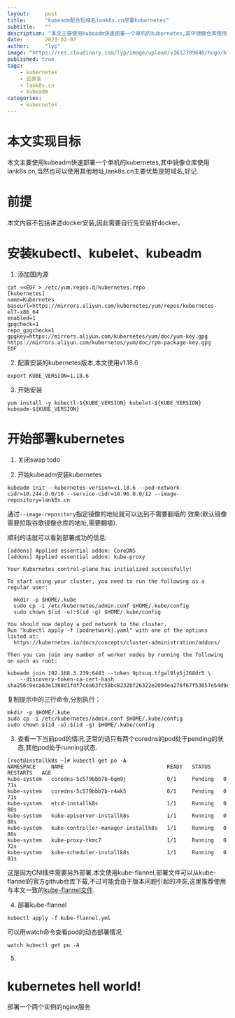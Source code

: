 ```yaml
---
layout:     post 
title:      "kubeadm配合短域名lank8s.cn部署kubernetes"
subtitle:   ""
description: "本文主要使用kubeadm快速部署一个单机的kubernetes,其中镜像仓库使用lank8s.cn,当然也可以使用其他地址,lank8s.cn主要优势是短域名,好记. "
date:       2021-02-07
author:     "lyp"
image: "https://res.cloudinary.com/lyp/image/upload/v1612709640/hugo/blog.github.io/pexels-taryn-elliott-4909166.jpg"
published: true
tags:
    - kubernetes
    - 云原生
    - lank8s.cn
    - kubeadm
categories: 
    - kubernetes
---
```


# 本文实现目标 

本文主要使用kubeadm快速部署一个单机的kubernetes,其中镜像仓库使用lank8s.cn,当然也可以使用其他地址,lank8s.cn主要优势是短域名,好记.  

# 前提  

本文内容不包括讲述docker安装,因此需要自行先安装好docker。  

# 安装kubectl、kubelet、kubeadm  

1. 添加国内源 

```
cat <<EOF > /etc/yum.repos.d/kubernetes.repo
[kubernetes]
name=Kubernetes
baseurl=https://mirrors.aliyun.com/kubernetes/yum/repos/kubernetes-el7-x86_64
enabled=1
gpgcheck=1
repo_gpgcheck=1
gpgkey=https://mirrors.aliyun.com/kubernetes/yum/doc/yum-key.gpg https://mirrors.aliyun.com/kubernetes/yum/doc/rpm-package-key.gpg
EOF
```

2. 配置安装的kubernetes版本,本文使用v1.18.6 

```
export KUBE_VERSION=1.18.6 
```  

3. 开始安装  

```
yum install -y kubectl-${KUBE_VERSION} kubelet-${KUBE_VERSION} kubeadm-${KUBE_VERSION}

```  

# 开始部署kubernetes

1. 关闭swap
todo

2. 开始kubeadm安装kubernetes  

```
kubeadm init --kubernetes-version=v1.18.6 --pod-network-cidr=10.244.0.0/16 --service-cidr=10.96.0.0/12 --image-repository=lank8s.cn
```  

通过`--image-repository`指定镜像的地址就可以达到不需要翻墙的    效果(默认镜像需要拉取谷歌镜像仓库的地址,需要翻墙).  

顺利的话就可以看到部署成功的信息:  
```
[addons] Applied essential addon: CoreDNS
[addons] Applied essential addon: kube-proxy

Your Kubernetes control-plane has initialized successfully!

To start using your cluster, you need to run the following as a regular user:

  mkdir -p $HOME/.kube
  sudo cp -i /etc/kubernetes/admin.conf $HOME/.kube/config
  sudo chown $(id -u):$(id -g) $HOME/.kube/config

You should now deploy a pod network to the cluster.
Run "kubectl apply -f [podnetwork].yaml" with one of the options listed at:
  https://kubernetes.io/docs/concepts/cluster-administration/addons/

Then you can join any number of worker nodes by running the following on each as root:

kubeadm join 192.168.3.239:6443 --token 9ptsuq.tfgal9ly5j268dr5 \
    --discovery-token-ca-cert-hash sha256:9eca63e1388d1fdf7cea63fc58bc8232bf26322e2094ea276f67f53057e54d9c
```  

复制提示中的三行命令,分别执行：  

```
mkdir -p $HOME/.kube  
sudo cp -i /etc/kubernetes/admin.conf $HOME/.kube/config
sudo chown $(id -u):$(id -g) $HOME/.kube/config
```  

3. 查看一下当前pod的情况,正常的话只有两个coredns的pod处于pending的状态,其他pod处于running状态.  

```
[root@installk8s ~]# kubectl get po -A
NAMESPACE     NAME                                 READY   STATUS    RESTARTS   AGE
kube-system   coredns-5c579bbb7b-6gm9j             0/1     Pending   0          71s
kube-system   coredns-5c579bbb7b-r4wk5             0/1     Pending   0          71s
kube-system   etcd-installk8s                      1/1     Running   0          80s
kube-system   kube-apiserver-installk8s            1/1     Running   0          80s
kube-system   kube-controller-manager-installk8s   1/1     Running   0          80s
kube-system   kube-proxy-tkmc7                     1/1     Running   0          72s
kube-system   kube-scheduler-installk8s            1/1     Running   0          81s
```  

这是因为CNI插件需要另外部署,本文使用kube-flannel,部署文件可以从kube-flannel的官方github仓库下载,不过可能会由于版本问题引起的冲突,这里推荐使用与本文一致的[kube-flannel文件](https://res.cloudinary.com/lyp/raw/upload/v1612710643/hugo/blog.github.io/kubernetes/kube-flannel.yml).  

4. 部署kube-flannel  

```kubectl apply -f kube-flannel.yml```

可以用watch命令查看pod的动态部署情况  
```
watch kubectl get po -A
```  

5.  

# kubernetes hell world!  

部署一个两个实例的nginx服务